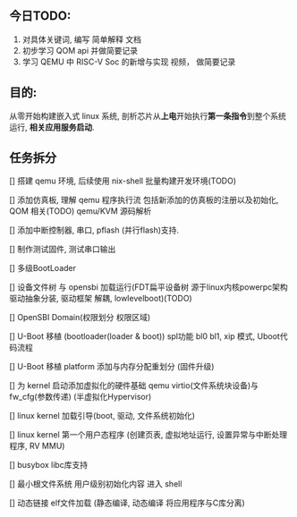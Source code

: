 ## 今日TODO:
1. 对具体关键词, 编写 简单解释 文档
2. 初步学习 QOM api 并做简要记录
3. 学习 QEMU 中 RISC-V Soc 的新增与实现 视频， 做简要记录

## 目的:
从零开始构建嵌入式 linux 系统, 剖析芯片从**上电**开始执行**第一条指令**到整个系统运行, **相关应用服务启动**.

## 任务拆分
[] 搭建 qemu 环境, 后续使用 nix-shell 批量构建开发环境(TODO)

[] 添加仿真板, 理解 qemu 程序执行流 包括新添加的仿真板的注册以及初始化, QOM 相关(TODO) qemu/KVM 源码解析

[] 添加中断控制器, 串口, pflash (并行flash)支持.

[] 制作测试固件, 测试串口输出

[] 多级BootLoader

[] 设备文件树 与 opensbi 加载运行(FDT扁平设备树 源于linux内核powerpc架构驱动抽象分装, 驱动框架 解耦, lowlevelboot)(TODO)

[] OpenSBI Domain(权限划分 权限区域)

[] U-Boot 移植 (bootloader(loader & boot)) spl功能 bl0 bl1, xip 模式, Uboot代码流程

[] U-Boot 移植 platform 添加与内存分配重划分 (固件升级)

[] 为 kernel 启动添加虚拟化的硬件基础 qemu virtio(文件系统块设备)与fw_cfg(参数传递) (半虚拟化Hypervisor)

[] linux kernel 加载引导(boot, 驱动, 文件系统初始化)

[] linux kernel 第一个用户态程序 (创建页表, 虚拟地址运行, 设置异常与中断处理程序, RV MMU)

[] busybox libc库支持

[] 最小根文件系统 用户级别初始化内容 进入 shell

[] 动态链接 elf文件加载 (静态编译, 动态编译 将应用程序与C库分离)
